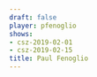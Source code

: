 ```yaml
---
draft: false
player: pfenoglio
shows:
- csz-2019-02-01
- csz-2019-02-15
title: Paul Fenoglio
---
```

